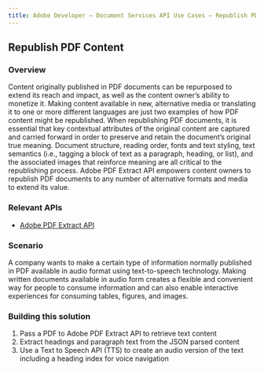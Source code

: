 ```yaml
---
title: Adobe Developer — Document Services API Use Cases — Republish PDF Content
---
```


## Republish PDF Content

### Overview

Content originally published in PDF documents can be repurposed to extend its reach and impact, as well as the content owner’s ability to monetize it. Making content available in new, alternative media or translating it to one or more different languages are just two examples of how PDF content might be republished. When republishing PDF documents, it is essential that key contextual attributes of the original content are captured and carried forward in order to preserve and retain the document’s original true meaning. Document structure, reading order, fonts and text styling, text semantics (i.e., tagging a block of text as a paragraph, heading, or list), and the associated images that reinforce meaning are all critical to the republishing process. Adobe PDF Extract API empowers content owners to republish PDF documents to any number of alternative formats and media to extend its value.

### Relevant APIs

* [Adobe PDF Extract API](/src/pages/apis/pdf-extract.md)

### Scenario

A company wants to make a certain type of information normally published in PDF available in audio format using text-to-speech technology. Making written documents available in audio form creates a flexible and convenient way for people to consume information and can also enable interactive experiences for consuming tables, figures, and images.

### Building this solution

1. Pass a PDF to Adobe PDF Extract API to retrieve text content
2. Extract headings and paragraph text from the JSON parsed content
3. Use a Text to Speech API (TTS) to create an audio version of the text including a heading index for voice navigation
